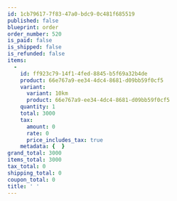 ```yaml
---
id: 1cb79617-7f83-47a0-bdc9-0c481f685519
published: false
blueprint: order
order_number: 520
is_paid: false
is_shipped: false
is_refunded: false
items:
  -
    id: ff923c79-14f1-4fed-8845-b5f69a32b4de
    product: 66e767a9-ee34-4dc4-8681-d09bb59f0cf5
    variant:
      variant: 10km
      product: 66e767a9-ee34-4dc4-8681-d09bb59f0cf5
    quantity: 1
    total: 3000
    tax:
      amount: 0
      rate: 0
      price_includes_tax: true
    metadata: {  }
grand_total: 3000
items_total: 3000
tax_total: 0
shipping_total: 0
coupon_total: 0
title: ' '
---
```

